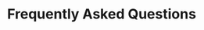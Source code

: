 ---
title: 'Frequently Asked Questions'
shortname: 'FAQ'
CTA: 'Get your answers here.'
draft: false
featured: true
weight: 1
---
